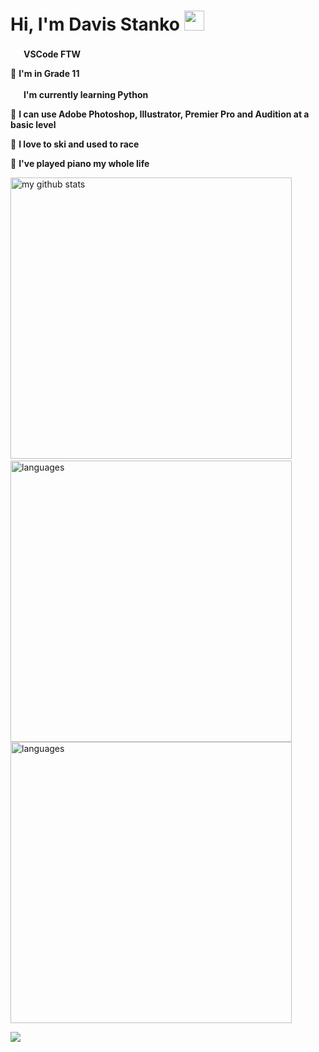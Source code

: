 # Hi, I'm Davis Stanko <img height="32" width="32" src="https://raw.githubusercontent.com/sciencepal/sciencepal/master/assets/Hi.gif" />

 <img height="17" width="17" src="https://simpleicons.org/icons/visualstudiocode.svg" /> **VSCode FTW**

🏫 **I'm in Grade 11**

 <img height="17" width="17" src="https://simpleicons.org/icons/python.svg" /> **I'm currently learning Python**
 
🎨 **I can use Adobe Photoshop, Illustrator, Premier Pro and Audition at a basic level**

🎿 **I love to ski and used to race**

🎹 **I've played piano my whole life**

<img src="https://github-readme-stats.vercel.app/api?username=davisstanko&show_icons=true&theme=dark" alt="my github stats" width="450"/>&nbsp; <img src="https://github-readme-stats.vercel.app/api/top-langs/?username=davisstanko&theme=dark" alt="languages" width="450">                      
<img src="https://spotify-github-profile.vercel.app/api/view?uid=dabfish2004&cover_image=true&theme=default" alt="languages" width="450">

![](https://hit.yhype.halp.im/github/profile?user_id=65086944)
